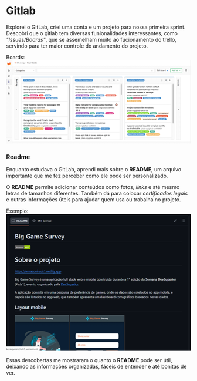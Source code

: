 # Gitlab 

Explorei o GitLab, criei uma conta e um projeto para nossa primeira sprint. Descobri que o gitlab tem diversas funionalidades interessantes, como *"Issues/Boards"*, que se assemelham muito ao fucionamento do trello, servindo para ter maior controle do andamento do projeto.

Boards:
![Modelo de um board](Imagens/boards.png)

### Readme
Enquanto estudava o GitLab, aprendi mais sobre o **README**, um arquivo importante que me fez perceber como ele pode ser personalizado.

O **README** permite adicionar conteúdos como fotos, *links* e até mesmo letras de tamanhos diferentes. Também dá para colocar *certificados legais* e outras informações úteis para ajudar quem usa ou trabalha no projeto.

Exemplo:
![Modelo de um readme](Imagens/exemplo.png)

Essas descobertas me mostraram o quanto o **README** pode ser útil, deixando as informações organizadas, fáceis de entender e até bonitas de ver.